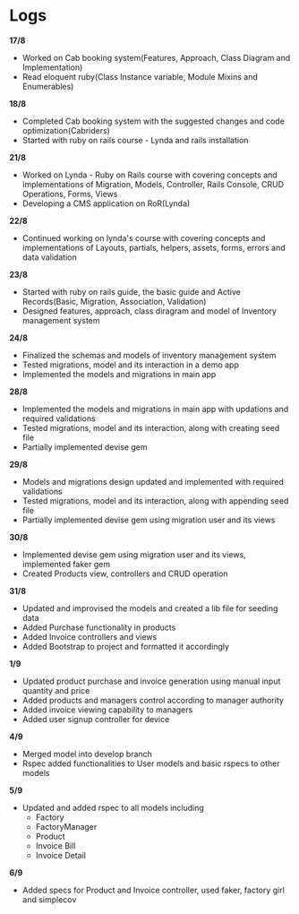 # Logs

**17/8**
* Worked on Cab booking system(Features, Approach, Class Diagram and Implementation)
* Read eloquent ruby(Class Instance variable, Module Mixins and Enumerables)

**18/8**
* Completed Cab booking system with the suggested changes and code optimization(Cabriders)
* Started with ruby on rails course - Lynda and rails installation

**21/8**
* Worked on Lynda - Ruby on Rails course with covering concepts and implementations of Migration, Models, Controller, Rails Console, CRUD Operations, Forms, Views
* Developing a CMS application on RoR(Lynda)

**22/8**
* Continued working on lynda's course with covering concepts and implementations of Layouts, partials, helpers, assets, forms, errors and data validation

**23/8**
* Started with ruby on rails guide, the basic guide and Active Records(Basic, Migration, Association, Validation)
* Designed features, approach, class diragram and model of Inventory management system

**24/8**
* Finalized the schemas and models of inventory management system
* Tested migrations, model and its interaction in a demo app
* Implemented the models and migrations in main app

**28/8**
* Implemented the models and migrations in main app with updations and required validations
* Tested migrations, model and its interaction, along with creating seed file
* Partially implemented devise gem

**29/8**
* Models and migrations design updated and implemented with required validations
* Tested migrations, model and its interaction, along with appending seed file
* Partially implemented devise gem using migration user and its views

**30/8**
* Implemented devise gem using migration user and its views, implemented faker gem
* Created Products view, controllers and CRUD operation

**31/8**
* Updated and improvised the models and created a lib file for seeding data
* Added Purchase functionality in products
* Added Invoice controllers and views
* Added Bootstrap to project and formatted it accordingly

**1/9**
* Updated product purchase and invoice generation using manual input quantity and price
* Added products and managers control according to manager authority
* Added invoice viewing capability to managers
* Added user signup controller for device

**4/9**
* Merged model into develop branch
* Rspec added functionalities to User models and basic rspecs to other models

**5/9**
* Updated and added rspec to all models including
  * Factory
  * FactoryManager
  * Product
  * Invoice Bill
  * Invoice Detail

**6/9**
* Added specs for Product and Invoice controller, used faker, factory girl and simplecov
